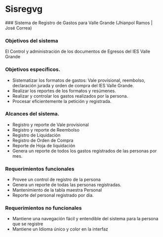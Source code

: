
<h1>Sisregvg</h1>
### Sistema de Registro de Gastos para Valle Grande (Jhianpol Ramos | José Correa)

### Objetivos del sistema
El Control y administración de los documentos de Egresos del IES Valle Grande

### Objetivos específicos.
* Sistematizar los formatos de gastos: Vale provisional, reembolso, declaración jurada y orden de compra del IES Valle Grande.
* Realizar los reportes de los formatos y resúmenes.
*  Realizar y controlar los gastos realizados por la persona.
* Procesar eficientemente la petición y registrada.

### Alcances del sistema.
* Registro y reporte de Vale provisional
* Registro y reporte de Reembolso
* Registro de Liquidación 
* Registro de Orden de Compra
* Reporte de Hoja de liquidación
* Genera un reporte de todos los gastos registrados de las personas por mes. 

### Requerimientos funcionales
* Provee un control de registro de la persona
* Genera un reporte de todas las personas registradas.
* Mantenimiento de la tabla maestra Personal
* Reporte del personal registrado por día.

### Requerimientos no funcionales
* Mantiene una navegación fácil y entendible del sistema para la persona que se registre
* Mantiene un Idioma  único y color en la interfaz

